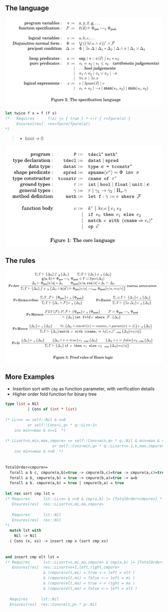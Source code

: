 
## The language

![](./img/09-23-11-23-25.png)

```Ocaml
let twice f x = f (f x)
(*   Requires      f(a) |= { true } *->:r { r=fpure(a) }
     Ensures[res]  res=fpure(fpure(a))
*)
```


> 
> - bool -> 0



![](./img/09-23-10-12-46.png)




## The rules

![](./img/09-23-10-12-23.png)

## More Examples

- Insertion sort with `cmp` as function parameter, with verification details
- Higher order fold function for binary tree


```OCaml
type list = Nil
          | Cons of (int * list)

(* LL<n> == self::Nil & n=0
          or self::Cons<i,q> * q::LL<n-1>
    inv min<=max & n>=1  *)

(* LLsort<n,min,max,cmpure> == self::Cons<min,q> * q::Nil & min=max & n=1
                     or self::Cons<min,q> * q::LLsort<n-1,k,max,cmpure> & cmpure(min, k) = true
    inv min<=max & n>0  *)


TotalOrder<cmpure>=
  forall a b c, cmpure(a,b)=true -> cmpure(b,c)=true -> cmpure(a,c)=true &
  forall a b, cmpure(a,b) = true -> cmpure(b,a)=true -> a=b
  forall a b. cmpure(a,b) = true | cmpure(b,a) = true

let rec sort cmp lst =
(* Requires      lst::LL<n> & n>0 & cmp(a,b) |= {TotalOrder<cmpure>} *->:r {r=cmpure(a,b)} 
   Ensures[res]  res::LLsort<n,mi,ma,cmpure> 

   Requires      lst::Nil
   Ensures[res]  res::Nil
*)
  match lst with
    Nil -> Nil
  | Cons (x, xs) -> insert cmp x (sort cmp xs)


and insert cmp elt lst =
(* Requires      lst::LLsort<n,mi,ma,cmpure> & cmp(a,b) |= {TotalOrder<cmpure>} *->:r {r=cmpure(a,b)} 
   Ensures[res]  res::LLsort<n+1,left,right,cmpure> 
                 & (cmpure(elt,mi) = true <-> left = elt )
                 & (cmpure(elt,mi) = false <-> left = mi )
                 & (cmpure(elt,ma) = true <-> right = ma )
                 & (cmpure(elt,ma) = false <-> left = elt )

  Requires      lst::Nil 
  Ensures[res]  res::Cons<elt,p> * p::Nil
```